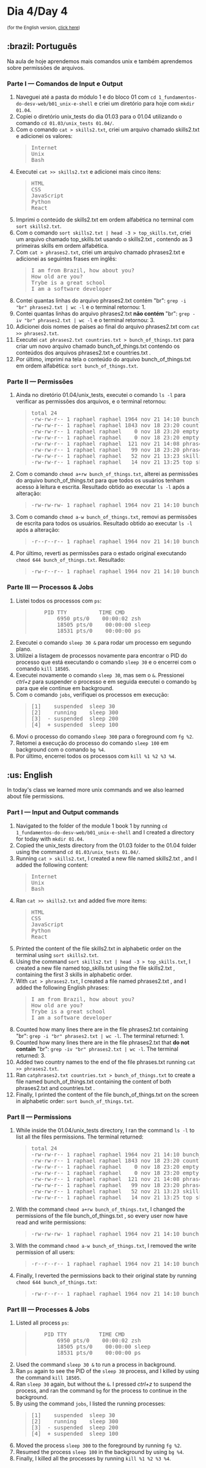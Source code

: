 # Dia 4/Day 4
<small>(for the English version, <a href="#en">click here</a>)</small>
<h2>:brazil: Português</h2>
<p>Na aula de hoje aprendemos mais comandos unix e também aprendemos sobre permissões de arquivos.</p>
<h3>Parte I — Comandos de Input e Output</h3>
    <ol>
        <li>Naveguei até a pasta do módulo 1 e do bloco 01 com <code>cd 1_fundamentos-do-desv-web/b01_unix-e-shell</code> e criei um diretório para hoje com <code>mkdir 01.04</code>.
        <li>Copiei o diretório unix_tests do dia 01.03 para o 01.04 utilizando o comando <code>cd 01.03/unix_tests 01.04/</code>.
        <li>Com o comando <code>cat > skills2.txt</code>, criei um arquivo chamado skills2.txt e adicionei os valores:
            <blockquote>
                <pre>
Internet
Unix
Bash</pre>
            </blockquote>
        <li>Executei <code>cat >> skills2.txt</code> e adicionei mais cinco itens:
            <blockquote>
                <pre>
HTML
CSS
JavaScript
Python
React</pre>
            </blockquote>
        <li>Imprimi o conteúdo de skills2.txt em ordem alfabética no terminal com <code>sort skills2.txt</code>.
        <li>Com o comando <code>sort skills2.txt | head -3 > top_skills.txt</code>, criei um arquivo chamado top_skills.txt usando o skills2.txt , contendo as 3 primeiras skills em ordem alfabética.
        <li>Com <code>cat > phrases2.txt</code>, criei um arquivo chamado phrases2.txt e adicionei as seguintes frases em inglês:
            <blockquote>
                <pre>
I am from Brazil, how about you?
How old are you?
Trybe is a great school
I am a software developer</pre>
            </blockquote>
        <li>Contei quantas linhas do arquivo phrases2.txt contém "br": <code>grep -i "br" phrases2.txt | wc -l</code> e o terminal retornou: 1.
        <li>Contei quantas linhas do arquivo phrases2.txt <strong>não contém</strong> "br": <code>grep -iv "br" phrases2.txt | wc -l</code> e o terminal retornou: 3.
        <li>Adicionei dois nomes de países ao final do arquivo phrases2.txt com <code>cat >> phrases2.txt</code>.
        <li>Executei <code>cat phrases2.txt countries.txt > bunch_of_things.txt</code> para criar um novo arquivo chamado bunch_of_things.txt contendo os conteúdos dos arquivos phrases2.txt e countries.txt .
        <li>Por último, imprimi na tela o conteúdo do arquivo bunch_of_things.txt em ordem alfabética: <code>sort bunch_of_things.txt</code>.
    </ol>
<h3>Parte II — Permissões</h3>
    <ol>
        <li>Ainda no diretório 01.04/unix_tests, executei o comando <code>ls -l</code> para verificar as permissões dos arquivos, e o terminal retornou:
            <blockquote>
                <pre>
total 24
-rw-rw-r-- 1 raphael raphael 1964 nov 21 14:10 bunch_of_things.txt
-rw-rw-r-- 1 raphael raphael 1843 nov 18 23:20 countries.txt
-rw-rw-r-- 1 raphael raphael    0 nov 18 23:20 empty.pdf
-rw-rw-r-- 1 raphael raphael    0 nov 18 23:20 empty.tbt
-rw-rw-r-- 1 raphael raphael  121 nov 21 14:08 phrases2.txt
-rw-rw-r-- 1 raphael raphael   99 nov 18 23:20 phrases.txt
-rw-rw-r-- 1 raphael raphael   52 nov 21 13:23 skills2.txt
-rw-rw-r-- 1 raphael raphael   14 nov 21 13:25 top_skills.txt</pre>
            </blockquote>
        <li>Com o comando <code>chmod a+rw bunch_of_things.txt</code>, alterei as permissões do arquivo bunch_of_things.txt para que todos os usuários tenham acesso à leitura e escrita. Resultado obtido ao executar <code>ls -l</code> após a alteração:
            <blockquote>
                <pre>
-rw-rw-rw- 1 raphael raphael 1964 nov 21 14:10 bunch_of_things.txt</pre>
            </blockquote>
        <li>Com o comando <code>chmod a-w bunch_of_things.txt</code>, removi as permissões de escrita para todos os usuários. Resultado obtido ao executar <code>ls -l</code> após a alteração:
            <blockquote>
                <pre>
-r--r--r-- 1 raphael raphael 1964 nov 21 14:10 bunch_of_things.txt</pre>
            </blockquote>
        <li>Por último, reverti as permissões para o estado original executando <code>chmod 644 bunch_of_things.txt</code>. Resultado:
            <blockquote>
                <pre>
-rw-r--r-- 1 raphael raphael 1964 nov 21 14:10 bunch_of_things.txt</pre>
            </blockquote>
    </ol>
<h3>Parte III — Processos & Jobs</h3>
    <ol>
        <li>Listei todos os processos com <code>ps</code>:
    <blockquote>
        <pre>
    PID TTY          TIME CMD
        6950 pts/0    00:00:02 zsh
        18505 pts/0    00:00:00 sleep
        18531 pts/0    00:00:00 ps</pre>
    </blockquote>
        <li>Executei o comando <code>sleep 30 &</code> para rodar um processo em segundo plano.
        <li>Utilizei a listagem de processos novamente para encontrar o PID do processo que está executando o comando <code>sleep 30</code> e o encerrei com o comando <code>kill 18505</code>.
        <li>Executei novamente o comando <code>sleep 30</code>, mas sem o <code>&</code>. Pressionei <em>ctrl+z</em> para suspender o processo e em seguida executei o comando <code>bg</code> para que ele continue em background.
        <li>Com o comando <code>jobs</code>, verifiquei os processos em execução:
<blockquote>
    <pre>
[1]    suspended  sleep 30
[2]    running    sleep 300
[3]  - suspended  sleep 200
[4]  + suspended  sleep 100</pre>
</blockquote>
        <li>Movi o processo do comando <code>sleep 300</code> para o foreground com <code>fg %2</code>.
        <li>Retomei a execução do processo do comando <code>sleep 100</code> em background com o comando <code>bg %4</code>.
        <li>Por último, encerrei todos os processos com <code>kill %1 %2 %3 %4</code>.
    </ol>

<h2 id="en">:us: English</h2>
<p>In today's class we learned more unix commands and we also learned about file permissions.</p>
<h3>Part I — Input and Output commands</h3>
    <ol>
        <li>Navigated to the folder of the module 1 book 1 by running <code>cd 1_fundamentos-do-desv-web/b01_unix-e-shell</code> and I created a directory for today with <code>mkdir 01.04</code>.
        <li>Copied the unix_tests directory from the 01.03 folder to the 01.04 folder using the command <code>cd 01.03/unix_tests 01.04/</code>.
        <li>Running <code>cat > skills2.txt</code>, I created a new file named skills2.txt , and I added the following content:
            <blockquote>
                <pre>
Internet
Unix
Bash</pre>
            </blockquote>
        <li>Ran <code>cat >> skills2.txt</code> and added five more items:
            <blockquote>
                <pre>
HTML
CSS
JavaScript
Python
React</pre>
            </blockquote>
        <li>Printed the content of the file skills2.txt in alphabetic order on the terminal using <code>sort skills2.txt</code>.
        <li>Using the command <code>sort skills2.txt | head -3 > top_skills.txt</code>, I created a new file named top_skills.txt using the file skills2.txt , containing the first 3 skills in alphabetic order.
        <li>With <code>cat > phrases2.txt</code>, I created a file named phrases2.txt , and I added the following English phrases:
            <blockquote>
                <pre>
I am from Brazil, how about you?
How old are you?
Trybe is a great school
I am a software developer</pre>
            </blockquote>
        <li>Counted how many lines there are in the file phrases2.txt containing "br": <code>grep -i "br" phrases2.txt | wc -l</code>. The terminal returned: 1.
        <li>Counted how many lines there are in the file phrases2.txt that <strong>do not contain</strong> "br": <code>grep -iv "br" phrases2.txt | wc -l</code>. The terminal returned: 3.
        <li>Added two country names to the end of the file phrases.txt running <code>cat >> phrases2.txt</code>.
        <li>Ran <code>catphrases2.txt countries.txt > bunch_of_things.txt</code> to create a file named bunch_of_things.txt containing the content of both phrases2.txt and countries.txt .
        <li>Finally, I printed the content of the file bunch_of_things.txt on the screen in alphabetic order: <code>sort bunch_of_things.txt</code>.
    </ol>
<h3>Part II — Permissions</h3>
    <ol>
        <li>While inside the 01.04/unix_tests directory, I ran the command <code>ls -l</code> to list all the files permissions. The terminal returned:
            <blockquote>
                <pre>
total 24
-rw-rw-r-- 1 raphael raphael 1964 nov 21 14:10 bunch_of_things.txt
-rw-rw-r-- 1 raphael raphael 1843 nov 18 23:20 countries.txt
-rw-rw-r-- 1 raphael raphael    0 nov 18 23:20 empty.pdf
-rw-rw-r-- 1 raphael raphael    0 nov 18 23:20 empty.tbt
-rw-rw-r-- 1 raphael raphael  121 nov 21 14:08 phrases2.txt
-rw-rw-r-- 1 raphael raphael   99 nov 18 23:20 phrases.txt
-rw-rw-r-- 1 raphael raphael   52 nov 21 13:23 skills2.txt
-rw-rw-r-- 1 raphael raphael   14 nov 21 13:25 top_skills.txt</pre>
            </blockquote>
        <li>With the command <code>chmod a+rw bunch_of_things.txt</code>, I changed the permissions of the file bunch_of_things.txt , so every user now have read and write permissions:
            <blockquote>
                <pre>
-rw-rw-rw- 1 raphael raphael 1964 nov 21 14:10 bunch_of_things.txt</pre>
            </blockquote>
        <li>With the command <code>chmod a-w bunch_of_things.txt</code>, I removed the write permission of all users:
            <blockquote>
                <pre>
-r--r--r-- 1 raphael raphael 1964 nov 21 14:10 bunch_of_things.txt</pre>
            </blockquote>
        <li>Finally, I reverted the permissions back to their original state by running <code>chmod 644 bunch_of_things.txt</code>:
            <blockquote>
                <pre>
-rw-r--r-- 1 raphael raphael 1964 nov 21 14:10 bunch_of_things.txt</pre>
            </blockquote>
    </ol>
<h3>Part III — Processes & Jobs</h3>
    <ol>
        <li>Listed all process <code>ps</code>:
    <blockquote>
        <pre>
    PID TTY          TIME CMD
        6950 pts/0    00:00:02 zsh
        18505 pts/0    00:00:00 sleep
        18531 pts/0    00:00:00 ps</pre>
    </blockquote>
        <li>Used the command <code>sleep 30 &</code> to run a process in background.
        <li>Ran <code>ps</code> again to see the PID of the <code>sleep 30</code> process, and I killed by using the command <code>kill 18505</code>.
        <li>Ran <code>sleep 30</code> again, but without the <code>&</code>. I pressed <em>ctrl+z</em> to suspend the process, and ran the command <code>bg</code> for the process to continue in the background.
        <li>By using the command <code>jobs</code>, I listed the running processes:
<blockquote>
    <pre>
[1]    suspended  sleep 30
[2]    running    sleep 300
[3]  - suspended  sleep 200
[4]  + suspended  sleep 100</pre>
</blockquote>
        <li>Moved the process <code>sleep 300</code> to the foreground by running <code>fg %2</code>.
        <li>Resumed the process <code>sleep 100</code> in the background by using <code>bg %4</code>.
        <li>Finally, I killed all the processes by running <code>kill %1 %2 %3 %4</code>.
    </ol>
